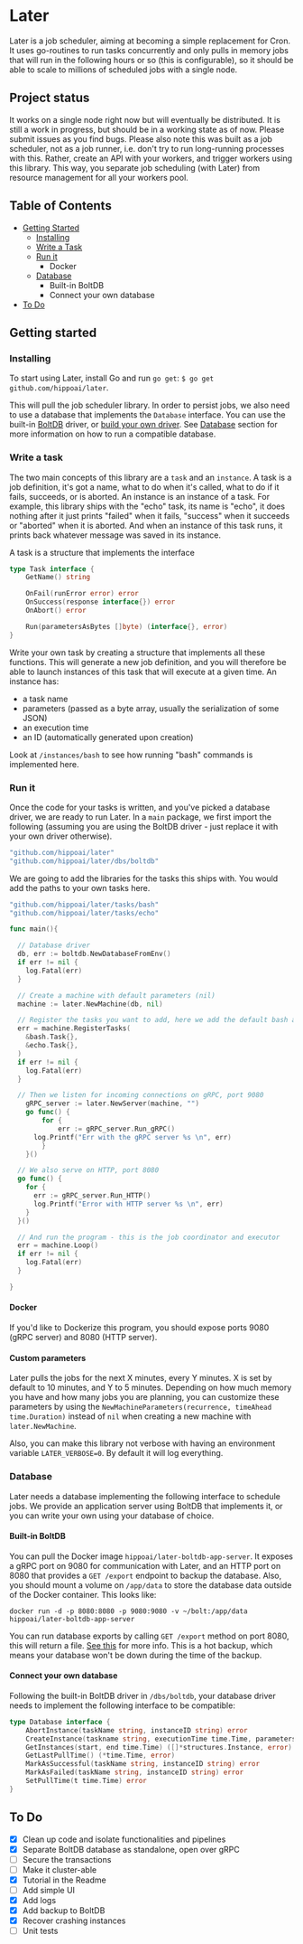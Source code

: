 # Later

Later is a job scheduler, aiming at becoming a simple replacement for Cron. It uses go-routines to run tasks concurrently and only pulls in memory jobs that will run in the following hours or so (this is configurable), so it should be able to scale to millions of scheduled jobs with a single node.


## Project status
It works on a single node right now but will eventually be distributed. It is still a work in progress, but should be in a working state as of now. Please submit issues as you find bugs. Please also note this was built as a job scheduler, not as a job runner, i.e. don't try to run long-running processes with this. Rather, create an API with your workers, and trigger workers using this library. This way, you separate job scheduling (with Later) from resource management for all your workers pool.


## Table of Contents

* [Getting Started](#getting-started)
  * [Installing](#installing)
  * [Write a Task](#write-a-task)
  * [Run it](#run-it)
    * Docker
  * [Database](#database)
    * Built-in BoltDB
    * Connect your own database
* [To Do](#to-do)


## Getting started

### Installing

To start using Later, install Go and run `go get`:
`$ go get github.com/hippoai/later`.

This will pull the job scheduler library. In order to persist jobs, we also need to use a database that implements the `Database` interface. You can use the built-in [BoltDB](https://github.com/boltdb/bolt) driver, or [build your own driver](#build-your-own-database-driver). See [Database](#database) section for more information on how to run a compatible database.


### Write a task

The two main concepts of this library are a `task` and an `instance`. A task is a job definition, it's got a name, what to do when it's called, what to do if it fails, succeeds, or is aborted. An instance is an instance of a task. For example, this library ships with the "echo" task, its name is "echo", it does nothing after it just prints "failed" when it fails, "success" when it succeeds or "aborted" when it is aborted. And when an instance of this task runs, it prints back whatever message was saved in its instance.

A task is a structure that implements the interface

```go
type Task interface {
	GetName() string

	OnFail(runError error) error
	OnSuccess(response interface{}) error
	OnAbort() error

	Run(parametersAsBytes []byte) (interface{}, error)
}
```

Write your own task by creating a structure that implements all these functions. This will generate a new job definition, and you will therefore be able to launch instances of this task that will execute at a given time. An instance has:
* a task name
* parameters (passed as a byte array, usually the serialization of some JSON)
* an execution time
* an ID (automatically generated upon creation)

Look at `/instances/bash` to see how running "bash" commands is implemented here.


### Run it

Once the code for your tasks is written, and you've picked a database driver, we are ready to run Later. In a `main` package, we first import the following (assuming you are using the BoltDB driver - just replace it with your own driver otherwise).

```go
"github.com/hippoai/later"
"github.com/hippoai/later/dbs/boltdb"
```

We are going to add the libraries for the tasks this ships with. You would add the paths to your own tasks here.
```go
"github.com/hippoai/later/tasks/bash"
"github.com/hippoai/later/tasks/echo"
```

```go
func main(){

  // Database driver
  db, err := boltdb.NewDatabaseFromEnv()
  if err != nil {
    log.Fatal(err)
  }

  // Create a machine with default parameters (nil)
  machine := later.NewMachine(db, nil)

  // Register the tasks you want to add, here we add the default bash and echo for the example
  err = machine.RegisterTasks(
    &bash.Task{},
    &echo.Task{},
  )
  if err != nil {
    log.Fatal(err)
  }

  // Then we listen for incoming connections on gRPC, port 9080
	gRPC_server := later.NewServer(machine, "")
	go func() {
		for {
			err := gRPC_server.Run_gRPC()
      log.Printf("Err with the gRPC server %s \n", err)
		}
	}()

  // We also serve on HTTP, port 8080
  go func() {
    for {
      err := gRPC_server.Run_HTTP()
      log.Printf("Error with HTTP server %s \n", err)
    }
  }()

  // And run the program - this is the job coordinator and executor
  err = machine.Loop()
  if err != nil {
    log.Fatal(err)
  }

}
```

#### Docker

If you'd like to Dockerize this program, you should expose ports 9080 (gRPC server) and 8080 (HTTP server).


#### Custom parameters

Later pulls the jobs for the next X minutes, every Y minutes. X is set by default to 10 minutes, and Y to 5 minutes. Depending on how much memory you have and how many jobs you are planning, you can customize these parameters by using the `NewMachineParameters(recurrence, timeAhead time.Duration)` instead of `nil` when creating a new machine with `later.NewMachine`.

Also, you can make this library not verbose with having an environment variable `LATER_VERBOSE=0`. By default it will log everything.

### Database

Later needs a database implementing the following interface to schedule jobs. We provide an application server using BoltDB that implements it, or you can write your own using your database of choice.


#### Built-in BoltDB

You can pull the Docker image `hippoai/later-boltdb-app-server`. It exposes a gRPC port on 9080 for communication with Later, and an HTTP port on 8080 that provides a `GET /export` endpoint to backup the database. Also, you should mount a volume on `/app/data` to store the database data outside of the Docker container. This looks like:
```
docker run -d -p 8080:8080 -p 9080:9080 -v ~/bolt:/app/data hippoai/later-boltdb-app-server
```

You can run database exports by calling `GET /export` method on port 8080, this will return a file. [See this](https://github.com/boltdb/bolt/blob/master/README.md#database-backups) for more info. This is a hot backup, which means your database won't be down during the time of the backup.


#### Connect your own database

Following the built-in BoltDB driver in `/dbs/boltdb`, your database driver needs to implement the following interface to be compatible:

```go
type Database interface {
	AbortInstance(taskName string, instanceID string) error
	CreateInstance(taskname string, executionTime time.Time, parameters []byte) (string, error)
	GetInstances(start, end time.Time) ([]*structures.Instance, error)
	GetLastPullTime() (*time.Time, error)
	MarkAsSuccessful(taskName string, instanceID string) error
	MarkAsFailed(taskName string, instanceID string) error
	SetPullTime(t time.Time) error
}
```


## To Do

- [x] Clean up code and isolate functionalities and pipelines
- [x] Separate BoltDB database as standalone, open over gRPC
- [ ] Secure the transactions
- [ ] Make it cluster-able
- [x] Tutorial in the Readme
- [ ] Add simple UI
- [x] Add logs
- [x] Add backup to BoltDB
- [x] Recover crashing instances
- [ ] Unit tests
